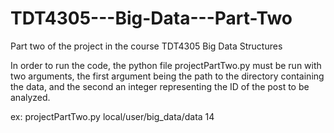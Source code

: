 # TDT4305---Big-Data---Part-Two
Part two of the project in the course TDT4305 Big Data Structures


In order to run the code, the python file projectPartTwo.py must be run with two arguments, the first argument being the path to the directory containing the data, and the second an integer representing the ID of the post to be analyzed. 

ex: projectPartTwo.py local/user/big_data/data 14 




